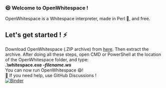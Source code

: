 ### 😄 Welcome to OpenWhitespace !
OpenWhitespace is a Whitespace interpreter, made in Perl 🌱, and free.

## Let's get started ! ⚡
Download OpenWhitespace (.ZIP archive) from [here](https://github.com/openwhitespace/openwhitespace/releases/download/1.0.0/openwhitespace.zip). Then 
extract the archive. After doing all these steps, open CMD or PowerShell at the location of the OpenWhitespace folder, and type:  
**.\whitespace.exe *-filename.ws***  
You can now run OpenWhitespace 😄!  
💬 If you need help, use GitHub Discussions !  
[![Binder](https://mybinder.org/badge_logo.svg)](https://mybinder.org/v2/gh/openwhitespace/openwhitespace/HEAD)

<!--
**openwhitespace/openwhitespace** is a ✨ _special_ ✨ repository because its `README.md` (this file) appears on your GitHub profile.

Here are some ideas to get you started:

- 🔭 I’m currently working on ...
- 🌱 I’m currently learning ...
- 👯 I’m looking to collaborate on ...
- 🤔 I’m looking for help with ...
- 💬 Ask me about ...
- 📫 How to reach me: ...
- 😄 Pronouns: ...
- ⚡ Fun fact: ...
-->
